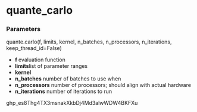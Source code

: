 # quante_carlo
### Parameters
quante.carlo(f, limits, kernel, n_batches, n_processors, n_iterations, keep_thread_id=False)
- <b>f </b> evaluation function
- <b>limits</b>list of parameter ranges
- <b>kernel</b>
- <b>n_batches</b>  number of batches to use when
- <b>n_processors</b> number of processors; should align with actual hardware
- <b>n_iterations</b> number of iterations to run

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
